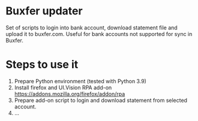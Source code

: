 # Buxfer updater

Set of scripts to login into bank account, download statement file and upload it to buxfer.com.
Useful for bank accounts not supported for sync in Buxfer.

# Steps to use it

1. Prepare Python environment (tested with Python 3.9)
1. Install firefox and UI.Vision RPA add-on https://addons.mozilla.org/firefox/addon/rpa
1. Prepare add-on script to login and download statement from selected account.
1. ...


